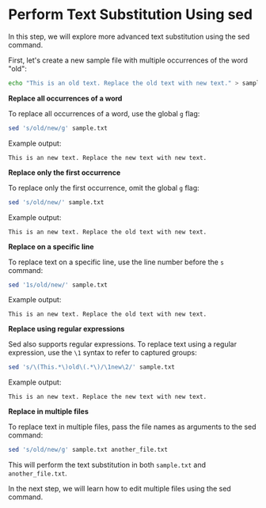 # Perform Text Substitution Using sed

In this step, we will explore more advanced text substitution using the sed command.

First, let's create a new sample file with multiple occurrences of the word "old":

```bash
echo "This is an old text. Replace the old text with new text." > sample.txt
```

**Replace all occurrences of a word**

To replace all occurrences of a word, use the global `g` flag:

```bash
sed 's/old/new/g' sample.txt
```

Example output:

```
This is an new text. Replace the new text with new text.
```

**Replace only the first occurrence**

To replace only the first occurrence, omit the global `g` flag:

```bash
sed 's/old/new/' sample.txt
```

Example output:

```
This is an new text. Replace the old text with new text.
```

**Replace on a specific line**

To replace text on a specific line, use the line number before the `s` command:

```bash
sed '1s/old/new/' sample.txt
```

Example output:

```
This is an new text. Replace the old text with new text.
```

**Replace using regular expressions**

Sed also supports regular expressions. To replace text using a regular expression, use the `\1` syntax to refer to captured groups:

```bash
sed 's/\(This.*\)old\(.*\)/\1new\2/' sample.txt
```

Example output:

```
This is an new text. Replace the new text with new text.
```

**Replace in multiple files**

To replace text in multiple files, pass the file names as arguments to the sed command:

```bash
sed 's/old/new/g' sample.txt another_file.txt
```

This will perform the text substitution in both `sample.txt` and `another_file.txt`.

In the next step, we will learn how to edit multiple files using the sed command.
